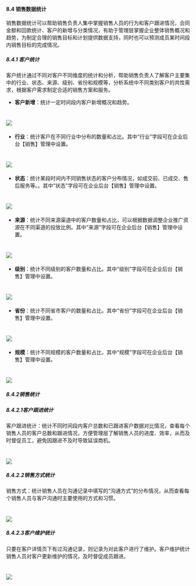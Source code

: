 #### 8.4 销售数据统计

销售数据统计可以帮助销售负责人集中掌握销售人员的行为和客户跟进情况，合同金额和回款统计、客户的新增与分类情况，有助于管理层掌握企业整体销售概况和趋势，为制定合理的销售目标和计划提供数据支持，同时也可以预测成员某时间段内销售目标的完成情况。

##### 8.4.1 客户统计

客户统计通过不同对客户不同维度的统计和分析，帮助销售负责人了解客户主要集中的行业、状态、来源、级别、省份和规模等，分析系统中不同类别客户的共性需求，根据客户需求制定合适的销售方案和服务。

* **客户新增**：统计一定时间段内客户新增概况和趋势。

# ![](/assets/8.4.1客户新增.png)

* **行业**：统计客户在不同行业中分布的数量和占比。其中“行业”字段可在企业后台【销售】管理中设置。

# ![](/assets/8.4.1行业.png)

* **状态**：统计某段时间内不同销售状态的客户分布情况，如成交前、已成交、售后服务等。。其中“状态”字段可在企业后台【销售】管理中设置。

# ![](/assets/8.4.1状态.png)

* **来源**：统计不同来源渠道中的客户数量和占比，可以根据数据调整企业推广资源在不同渠道的投放比例。其中“来源”字段可在企业后台【销售】管理中设置。

# ![](/assets/8.4.1来源.png)

* **级别**：统计不同级别的客户数量和占比。其中“级别”字段可在企业后台【销售】管理中设置。

# ![](/assets/8.4.1级别.png)

* **省份**：统计不同省市客户的数量和占比。其中“省份”字段可在企业后台【销售】管理中设置。

# ![](/assets/8.4.1省份.png)

* **规模**：统计不同规模的客户数量和占比，其中“规模”字段可在企业后台【销售】管理中设置。

# ![](/assets/8.4.1规模.png)

##### 8.4.2销售统计

##### 8.4.2.1客户跟进统计

客户跟进统计：统计不同时间段内客户总数和已跟进客户数据对比情况，查看每个销售人员的客户总数和跟进情况，方便管理层了解销售人员的进度、效率，从而及时督促员工，避免因跟进不及时导致延误商机。

# ![](/assets/8.4.2.1客户跟进统计.png)

##### 8.4.2.2销售方式统计

销售方式：统计销售人员在沟通记录中填写的“沟通方式”的分布情况，从而查看每个销售人员与客户沟通时主要使用的方式和习惯。

# ![](/assets/8.4.2.2销售方式统计.png)

##### 8.4.2.3客户维护统计

只要在客户详情页下有过沟通记录，则记录为对此客户进行了维护。客户维护统计销售人员对客户更新维护的情况，及时督促成员跟进。

# ![](/assets/8.4.2.3客户维护.png)



